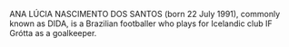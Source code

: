 ANA LÚCIA NASCIMENTO DOS SANTOS (born 22 July 1991), commonly known as DIDA, is a Brazilian footballer who plays for Icelandic club IF Grótta as a goalkeeper.
